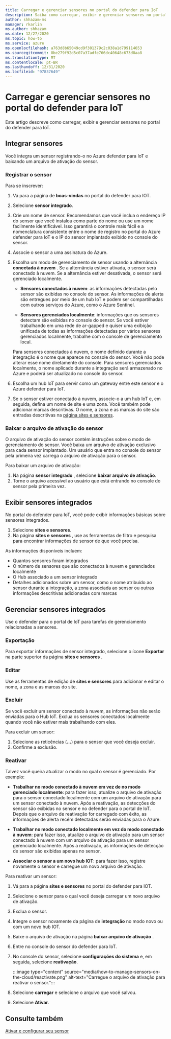 ```yaml
---
title: Carregar e gerenciar sensores no portal do defender para IoT
description: Saiba como carregar, exibir e gerenciar sensores no portal do defender para IoT.
author: shhazam-ms
manager: rkarlin
ms.author: shhazam
ms.date: 12/27/2020
ms.topic: how-to
ms.service: azure
ms.openlocfilehash: a763d8b65049cd9f301379c2c038a1d799114653
ms.sourcegitcommit: 8be279f92d5c07a37adfe766dc40648c673d8aa8
ms.translationtype: MT
ms.contentlocale: pt-BR
ms.lasthandoff: 12/31/2020
ms.locfileid: "97837649"
---
```

# <a name="onboard-and-manage-sensors-in-the-defender-for-iot-portal"></a>Carregar e gerenciar sensores no portal do defender para IoT

Este artigo descreve como carregar, exibir e gerenciar sensores no portal do defender para IoT.

## <a name="onboard-sensors"></a>Integrar sensores

Você integra um sensor registrando-o no Azure defender para IoT e baixando um arquivo de ativação do sensor.

### <a name="register-the-sensor"></a>Registrar o sensor

Para se inscrever:

1. Vá para a página de **boas-vindas** no portal do defender para IOT.
1. Selecione **sensor integrado**.
1. Crie um nome de sensor. Recomendamos que você inclua o endereço IP do sensor que você instalou como parte do nome ou use um nome facilmente identificável. Isso garantirá o controle mais fácil e a nomenclatura consistente entre o nome de registro no portal do Azure defender para IoT e o IP do sensor implantado exibido no console do sensor.
1. Associe o sensor a uma assinatura do Azure.
1. Escolha um modo de gerenciamento de sensor usando a alternância **conectada à nuvem** . Se a alternância estiver ativada, o sensor será conectado à nuvem. Se a alternância estiver desativada, o sensor será gerenciado localmente.

   - **Sensores conectados à nuvem**: as informações detectadas pelo sensor são exibidas no console do sensor. As informações de alerta são entregues por meio de um hub IoT e podem ser compartilhadas com outros serviços do Azure, como o Azure Sentinel.

   - **Sensores gerenciados localmente**: informações que os sensores detectam são exibidas no console do sensor. Se você estiver trabalhando em uma rede de ar-gapped e quiser uma exibição unificada de todas as informações detectadas por vários sensores gerenciados localmente, trabalhe com o console de gerenciamento local.

   Para sensores conectados à nuvem, o nome definido durante a integração é o nome que aparece no console do sensor. Você não pode alterar esse nome diretamente do console. Para sensores gerenciados localmente, o nome aplicado durante a integração será armazenado no Azure e poderá ser atualizado no console do sensor.

1. Escolha um hub IoT para servir como um gateway entre este sensor e o Azure defender para IoT.
1. Se o sensor estiver conectado à nuvem, associe-o a um hub IoT e, em seguida, defina um nome de site e uma zona. Você também pode adicionar marcas descritivas. O nome, a zona e as marcas do site são entradas descritivas na [página sites e sensores](#view-onboarded-sensors).

### <a name="download-the-sensor-activation-file"></a>Baixar o arquivo de ativação do sensor

O arquivo de ativação do sensor contém instruções sobre o modo de gerenciamento do sensor. Você baixa um arquivo de ativação exclusivo para cada sensor implantado. Um usuário que entra no console do sensor pela primeira vez carrega o arquivo de ativação para o sensor.

Para baixar um arquivo de ativação:

1. Na página **sensor integrado** , selecione **baixar arquivo de ativação**.
1. Torne o arquivo acessível ao usuário que está entrando no console do sensor pela primeira vez.

## <a name="view-onboarded-sensors"></a>Exibir sensores integrados

No portal do defender para IoT, você pode exibir informações básicas sobre sensores integrados. 

1. Selecione **sites e sensores**.
1. Na página **sites e sensores** , use as ferramentas de filtro e pesquisa para encontrar informações de sensor de que você precisa.

As informações disponíveis incluem:

- Quantos sensores foram integrados
- O número de sensores que são conectados à nuvem e gerenciados localmente
- O Hub associado a um sensor integrado
- Detalhes adicionados sobre um sensor, como o nome atribuído ao sensor durante a integração, a zona associada ao sensor ou outras informações descritivas adicionadas com marcas

## <a name="manage-onboarded-sensors"></a>Gerenciar sensores integrados

Use o defender para o portal de IoT para tarefas de gerenciamento relacionadas a sensores.

### <a name="export"></a>Exportação

Para exportar informações de sensor integrado, selecione o ícone **Exportar** na parte superior da página **sites e sensores** .

### <a name="edit"></a>Editar

Use as ferramentas de edição de **sites e sensores** para adicionar e editar o nome, a zona e as marcas do site.

### <a name="delete"></a>Excluir

Se você excluir um sensor conectado à nuvem, as informações não serão enviadas para o Hub IoT. Exclua os sensores conectados localmente quando você não estiver mais trabalhando com eles.

Para excluir um sensor:

1. Selecione as reticências (**...**) para o sensor que você deseja excluir. 
1. Confirme a exclusão.

### <a name="reactivate"></a>Reativar

Talvez você queira atualizar o modo no qual o sensor é gerenciado. Por exemplo:

- **Trabalhar no modo conectado à nuvem em vez de no modo gerenciado localmente**: para fazer isso, atualize o arquivo de ativação para o sensor conectado localmente com um arquivo de ativação para um sensor conectado à nuvem. Após a reativação, as detecções do sensor são exibidas no sensor e no defender para o portal de IoT. Depois que o arquivo de reativação for carregado com êxito, as informações de alerta recém detectadas serão enviadas para o Azure.

- **Trabalhar no modo conectado localmente em vez do modo conectado à nuvem**: para fazer isso, atualize o arquivo de ativação para um sensor conectado à nuvem com um arquivo de ativação para um sensor gerenciado localmente. Após a reativação, as informações de detecção de sensor são exibidas apenas no sensor.

- **Associar o sensor a um novo hub IOT**: para fazer isso, registre novamente o sensor e carregue um novo arquivo de ativação.

Para reativar um sensor:

1. Vá para a página **sites e sensores** no portal do defender para IOT.

2. Selecione o sensor para o qual você deseja carregar um novo arquivo de ativação.

3. Exclua o sensor.

4. Integre o sensor novamente da página de **integração** no modo novo ou com um novo hub IOT.

5. Baixe o arquivo de ativação na página **baixar arquivo de ativação** .

6. Entre no console do sensor do defender para IoT.

7. No console do sensor, selecione **configurações do sistema** e, em seguida, selecione **reativação**.

   :::image type="content" source="media/how-to-manage-sensors-on-the-cloud/reactivate.png" alt-text="Carregue o arquivo de ativação para reativar o sensor.":::

8. Selecione **carregar** e selecione o arquivo que você salvou.

9. Selecione **Ativar**. 

## <a name="see-also"></a>Consulte também

[Ativar e configurar seu sensor](how-to-activate-and-set-up-your-sensor.md)
